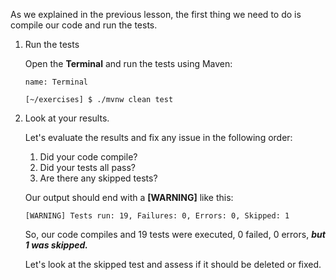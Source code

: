 As we explained in the previous lesson, the first thing we need to do is compile our code and run the tests.

1. Run the tests

   Open the **Terminal** and run the tests using Maven:

   ```dashboard:open-dashboard
   name: Terminal
   ```

   ```shell
   [~/exercises] $ ./mvnw clean test
   ```

1. Look at your results.

   Let's evaluate the results and fix any issue in the following order:

   1. Did your code compile?
   1. Did your tests all pass?
   1. Are there any skipped tests?

   Our output should end with a **[WARNING]** like this:

   ```shell
   [WARNING] Tests run: 19, Failures: 0, Errors: 0, Skipped: 1
   ```

   So, our code compiles and 19 tests were executed, 0 failed, 0 errors, **_but 1 was skipped._**

   Let's look at the skipped test and assess if it should be deleted or fixed.
